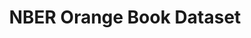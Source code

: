 ---
layout: default
citation: 'The NBER Orange Book Dataset: A User’s Guide

  Maya Durvasula, C. Scott Hemphill, Lisa Larrimore Ouellette, Bhaven N. Sampat, and
  Heidi L. Williams

  NBER Working Paper No. 30628

  November 2022, Revised April 2023

  JEL No. O0,O3'
contributors:
- Prof. Heidi Williams
- Maya Durvasula
- C. Scott Hemphill
- Lisa Larrimore Ouellette
- Bhaven N. Sampat
cost: free
description: "Each edition of the Orange Book provides a snapshot of unexpired patent\
  \ protection at a moment in time. As patents on a drug expire and new patents are\
  \ issued, these changes are reflected in later editions. The Orange Book also provides\
  \ a snapshot of unexpired regulatory exclusivity granted by the FDA. For example,\
  \ certain novel drugs receive five years of regulatory exclusivity that blocks the\
  \ entry of generic competition, even in the absence of any patents. Combining multiple\
  \ editions reveals a comprehensive picture of patent and regulatory protection as\
  \ it evolves over a drug’s lifecycle. These data files provide digital versions\
  \ of the US Food and Drug Administration (FDA)'s Orange Book patent and exclusivity\
  \ tables for years 1985-2016 (no Orange Book was published in 1986). \n\nPDF versions\
  \ of the Orange Books were obtained via a Freedom of Information Act (FOIA) request,\
  \ and data from these PDF files was either hand-entered or parsed in order to create\
  \ the digital files."
documentation: https://www.nber.org/system/files/working_papers/w30628/w30628.pdf
last_edit: Mon, 19 Jun 2023 16:46:55 GMT
location: https://www.nber.org/research/data/orange-book-patent-and-exclusivity-data-1985-2016
maintained_by: 'Heidi Williams: hlwill@stanford.edu'
open_access: 'TRUE'
related_projects:
  child:
  - orangebook_fda
shortname: orangebook_nber
tags:
- drugs
- pharmaceuticals
- us
- exclusivity
timeframe: 1985-2016
title: NBER Orange Book Dataset
uuid: 6086fec7-049f-4295-9bc1-5f18cd6a3b29
versioning: 'FALSE'
---